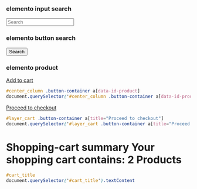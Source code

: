 
### elemento input search
<input class="search_query form-control ac_input" type="text" id="search_query_top" name="search_query" placeholder="Search" value="" autocomplete="off">

### elemento button search
<button type="submit" name="submit_search" class="btn btn-default button-search">
			<span>Search</span>
</button>

### elemento product
<a class="button ajax_add_to_cart_button btn btn-default" href="http://automationpractice.com/index.php?controller=cart&amp;add=1&amp;id_product=7&amp;token=e817bb0705dd58da8db074c69f729fd8" rel="nofollow" title="Add to cart" data-id-product="7">
										<span>Add to cart</span>
</a>

````css
#center_column .button-container a[data-id-product]
document.querySelector('#center_column .button-container a[data-id-product]').click()
````

<a class="btn btn-default button button-medium" href="http://automationpractice.com/index.php?controller=order" title="Proceed to checkout" rel="nofollow">
						<span>
							Proceed to checkout<i class="icon-chevron-right right"></i>
						</span>
</a>

````css
#layer_cart .button-container a[title="Proceed to checkout"]
document.querySelector('#layer_cart .button-container a[title="Proceed to checkout"]').click()
````

<h1 id="cart_title" class="page-heading">Shopping-cart summary
			<span class="heading-counter">Your shopping cart contains:
			<span id="summary_products_quantity">2 Products</span>
		</span>
</h1>

````css
#cart_title
document.querySelector('#cart_title').textContent
````
